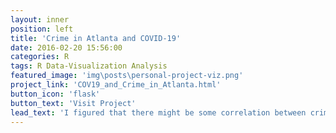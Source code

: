 ```yaml
---
layout: inner
position: left
title: 'Crime in Atlanta and COVID-19'
date: 2016-02-20 15:56:00
categories: R
tags: R Data-Visualization Analysis
featured_image: 'img\posts\personal-project-viz.png'
project_link: 'COV19_and_Crime_in_Atlanta.html'
button_icon: 'flask'
button_text: 'Visit Project'
lead_text: 'I figured that there might be some correlation between crime rates in Atlanta and the rising number of COVID-19 cases. Lets see what my analysis concludes...'
---
```

